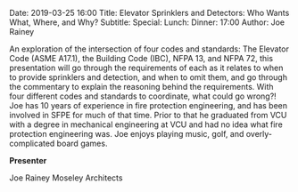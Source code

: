 Date: 2019-03-25 16:00
Title: Elevator Sprinklers and Detectors: Who Wants What, Where, and Why?
Subtitle: 
Special: 
Lunch:
Dinner: 17:00
Author: Joe Rainey

An exploration of the intersection of four codes and standards: The Elevator Code (ASME A17.1), the Building Code (IBC), NFPA 13, and NFPA 72, this presentation will go through the requirements of each as it relates to when to provide sprinklers and detection, and when to omit them, and go through the commentary to explain the reasoning behind the requirements. With four different codes and standards to coordinate, what could go wrong?! Joe has 10 years of experience in fire protection engineering, and has been involved in SFPE for much of that time. Prior to that he graduated from VCU with a degree in mechanical engineering at VCU and had no idea what fire protection engineering was. Joe enjoys playing music, golf, and overly-complicated board games.

**Presenter**

Joe Rainey
Moseley Architects